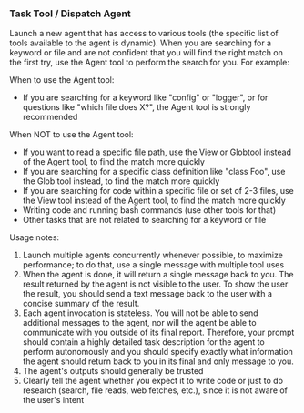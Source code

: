 ### Task Tool / Dispatch Agent

Launch a new agent that has access to various tools (the specific list of tools available to the agent is dynamic). When you are searching for a keyword or file and are not confident that you will find the right match on the first try, use the Agent tool to perform the search for you. For example:

When to use the Agent tool:
  - If you are searching for a keyword like "config" or "logger", or for questions like
   "which file does X?", the Agent tool is strongly recommended

When NOT to use the Agent tool:
  - If you want to read a specific file path, use the View or Globtool instead of the
  Agent tool, to find the match more quickly
  - If you are searching for a specific class definition like "class Foo", use the Glob
   tool instead, to find the match more quickly
  - If you are searching for code within a specific file or set of 2-3 files, use the
  View tool instead of the Agent tool, to find the match more quickly
  - Writing code and running bash commands (use other tools for that)
  - Other tasks that are not related to searching for a keyword or file

Usage notes:
1. Launch multiple agents concurrently whenever possible, to maximize performance; to
do that, use a single message with multiple tool uses
2. When the agent is done, it will return a single message back to you. The result
returned by the agent is not visible to the user. To show the user the result, you
should send a text message back to the user with a concise summary of the result.
3. Each agent invocation is stateless. You will not be able to send additional
messages to the agent, nor will the agent be able to communicate with you outside of
its final report. Therefore, your prompt should contain a highly detailed task
description for the agent to perform autonomously and you should specify exactly what
information the agent should return back to you in its final and only message to
you.
4. The agent's outputs should generally be trusted
5. Clearly tell the agent whether you expect it to write code or just to do research
(search, file reads, web fetches, etc.), since it is not aware of the user's intent
